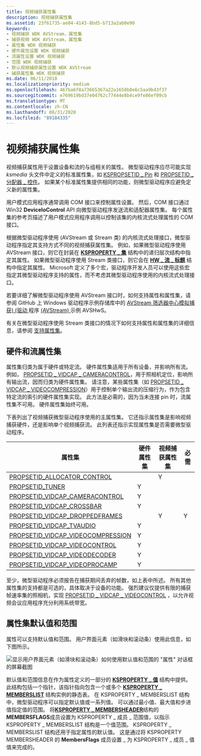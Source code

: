 ```yaml
---
title: 视频捕获属性集
description: 视频捕获属性集
ms.assetid: 23f61735-ae04-4143-8bd5-b713a2ab0e90
keywords:
- 视频捕获 WDK AVStream，属性集
- 捕获视频 WDK AVStream，属性集
- 属性集 WDK 视频捕获
- 硬件属性设置 WDK 视频捕获
- 流属性设置 WDK 视频捕获
- 范围 WDK 视频捕获
- 默认视频捕获属性设置 WDK AVStream
- 捕获属性集 WDK 视频捕获
ms.date: 06/11/2018
ms.localizationpriority: medium
ms.openlocfilehash: 467ba6f8a73665367a22a1658b8e6c5aa9b43f37
ms.sourcegitcommit: e769619bd37e04762c77444e8b4ce9fe86ef09cb
ms.translationtype: MT
ms.contentlocale: zh-CN
ms.lasthandoff: 08/31/2020
ms.locfileid: "89184335"
---
```

# <a name="video-capture-property-sets"></a>视频捕获属性集

视频捕获属性用于设置设备和流的与组相关的属性。 微型驱动程序应尽可能实现 *ksmedia* 头文件中定义的标准属性集，如 [KSPROPSETID \_ Pin](kspropsetid-pin.md) 和 [PROPSETID \_ 分配器 \_ 控件](propsetid-allocator-control.md)。 如果某个标准属性集提供相同的功能，则微型驱动程序应避免定义新的属性集。

用户模式应用程序通常调用 COM 接口来控制属性设置。 然后，COM 接口通过 Win32 **DeviceIoControl** API 向微型驱动程序发送流和适配器属性集。 每个属性集的参考页描述了用户模式应用程序调用以控制该集的内核流式处理属性的 COM 接口。

根据微型驱动程序使用 (AVStream 或 Stream 类) 的内核流式处理接口，微型驱动程序指定其支持方式不同的视频捕获属性集。 例如，如果微型驱动程序使用 AVStream 接口，则它在封装在 [**KSPROPERTY \_ 集**](/windows-hardware/drivers/ddi/ks/ns-ks-ksproperty_set) 结构中的递归层次结构中指定其属性。 如果微型驱动程序使用 Stream 类接口，则它会在 [**HW \_ 流 \_ 标题**](/windows-hardware/drivers/ddi/strmini/ns-strmini-_hw_stream_header) 结构中指定其属性。 Microsoft 定义了多个宏，驱动程序开发人员可以使用这些宏指定其微型驱动程序支持的属性，而不考虑其微型驱动程序使用的内核流式处理接口。

若要详细了解微型驱动程序使用 AVStream 接口时，如何支持属性和属性集，请参阅 GitHub 上 Windows 驱动程序示例存储库中的 [AVStream 筛选器中心模拟捕获)  (驱动 ](/samples/microsoft/windows-driver-samples/avstream-filter-centric-simulated-capture-sample-driver-avssamp/) 程序 [ (AVStream) ](/samples/microsoft/windows-driver-samples/avstream-simulated-hardware-sample-driver-avshws/) 示例 AVSHwS。

有关在微型驱动程序使用 Stream 类接口的情况下如何支持属性和属性集的详细信息，请参阅 [支持属性集](supporting-property-sets.md)。

## <a name="hardware-and-stream-property-sets"></a>硬件和流属性集

属性集归类为属于硬件或特定流。 硬件属性集适用于所有设备，并影响所有流。 例如， [PROPSETID \_ VIDCAP \_ CAMERACONTROL](propsetid-vidcap-cameracontrol.md)，用于照相机定位，影响所有输出流，因而归类为硬件属性集。 请注意，某些属性集（如 [PROPSETID \_ VIDCAP \_ VIDEOCOMPRESSION](propsetid-vidcap-videocompression.md)）用于控制单个输出流的压缩行为，作为包含特定流的索引的硬件属性集实现。 此方法是必需的，因为当未连接 pin 时，流属性集不可用。 硬件属性集始终可用。

下表列出了视频捕获微型驱动程序使用的主属性集。 它还指示属性集是影响视频捕获硬件，还是影响单个视频捕获流。 此列表还指示实现属性集是否需要微型驱动程序。

| 属性集 | 硬件属性集 | 视频捕获属性集 | 必需 |
| --- | --- | --- | --- |
| [PROPSETID_ALLOCATOR_CONTROL](propsetid-allocator-control.md) |  | Y |  |
| [PROPSETID_TUNER](propsetid-tuner.md) | Y |  |  |
| [PROPSETID_VIDCAP_CAMERACONTROL](propsetid-vidcap-cameracontrol.md) | Y |  |  |
| [PROPSETID_VIDCAP_CROSSBAR](propsetid-vidcap-crossbar.md) | Y |  |  |
| [PROPSETID_VIDCAP_DROPPEDFRAMES](propsetid-vidcap-droppedframes.md) |  | Y | Y |
| [PROPSETID_VIDCAP_TVAUDIO](propsetid-vidcap-tvaudio.md) | Y |  |  |
| [PROPSETID_VIDCAP_VIDEOCOMPRESSION](propsetid-vidcap-videocompression.md) | Y |  |  |
| [PROPSETID_VIDCAP_VIDEOCONTROL](propsetid-vidcap-videocontrol.md) | Y |  |  |
| [PROPSETID_VIDCAP_VIDEODECODER](propsetid-vidcap-videodecoder.md) | Y |  |  |
| [PROPSETID_VIDCAP_VIDEOPROCAMP](propsetid-vidcap-videoprocamp.md) | Y |  |  |

至少，微型驱动程序必须报告在捕获期间丢弃的帧数，如上表中所述。 所有其他属性集的支持都是可选的，具体取决于设备的功能。 强烈建议仅提供有限的捕获帧速率集的照相机，实现 [PROPSETID \_ VIDCAP \_ VIDEOCONTROL](propsetid-vidcap-videocontrol.md) ，以允许视频会议应用程序充分利用系统带宽。

## <a name="property-set-default-values-and-ranges"></a>属性集默认值和范围

属性可以支持默认值和范围。 用户界面元素（如滑块和滚动条）使用此信息，如下图所示。

![显示用户界面元素（如滑块和滚动条）如何使用默认值和范围的 "属性" 对话框的屏幕截图](images/vcuiprop.gif)

默认值和范围信息在作为属性定义的一部分的 [**KSPROPERTY \_ 值**](/windows-hardware/drivers/ddi/ks/ns-ks-ksproperty_values) 结构中提供。 此结构包括一个指针，该指针指向包含一个或多个 [**KSPROPERTY \_ MEMBERSLIST**](/windows-hardware/drivers/ddi/ks/ns-ks-ksproperty_memberslist) 结构实例的静态表。 在 KSPROPERTY \_ MEMBERSLIST 结构中，微型驱动程序可以指定默认值或一系列值。 可以通过最小值、最大值和步进值指定值的范围。 将[**KSPROPERTY \_ MEMBERSHEADER**](/windows-hardware/drivers/ddi/ks/ns-ks-ksproperty_membersheader)结构的**MEMBERSFLAGS**成员设置为 KSPROPERTY \_ 成员 \_ 范围值，以指示 KSPROPERTY \_ MEMBERSLIST 结构是一个值范围。 KSPROPERTY \_ MEMBERSLIST 结构还用于指定属性的默认值。 这是通过将 KSPROPERTY MEMBERSHEADER 的 **MembersFlags** 成员设置 \_ 为 KSPROPERTY \_ 成员 \_ 值值来完成的。